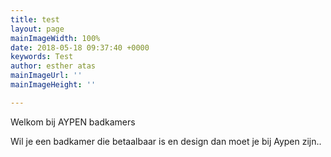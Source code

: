 ```yaml
---
title: test
layout: page
mainImageWidth: 100%
date: 2018-05-18 09:37:40 +0000
keywords: Test
author: esther atas
mainImageUrl: ''
mainImageHeight: ''

---
```

Welkom bij AYPEN badkamers

Wil je een badkamer die betaalbaar is en design dan moet je bij Aypen zijn..